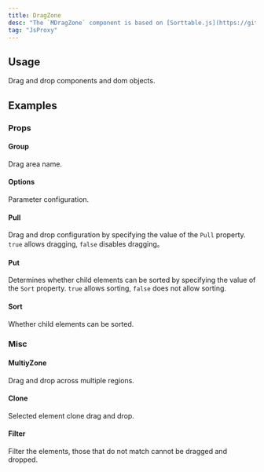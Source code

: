 ```yaml
---
title: DragZone
desc: "The `MDragZone` component is based on [Sorttable.js](https://github.com/SortableJS/Sortable) to implement drag and drop functionality"
tag: "JsProxy"
---
```


## Usage

Drag and drop components and dom objects.

<drag-zone-usage></drag-zone-usage>

<app-alert type="info" content='You need to reference the package of `Sorttable.js` before using it :`<script src="https://cdn.masastack.com/npm/sortable/Sortable.min.js"></script>`.'></app-alert>

## Examples

### Props

#### Group

Drag area name.

<masa-example file="Examples.components.drag_zone.Group"></masa-example>

#### Options

Parameter configuration.

<masa-example file="Examples.components.drag_zone.Options"></masa-example>

#### Pull

Drag and drop configuration by specifying the value of the `Pull` property. `true` allows dragging, `false` disables dragging。

<masa-example file="Examples.components.drag_zone.Pull"></masa-example>

#### Put

Determines whether child elements can be sorted by specifying the value of the `Sort` property. `true` allows sorting, `false` does not allow sorting.

<masa-example file="Examples.components.drag_zone.Put"></masa-example>

#### Sort

Whether child elements can be sorted.

<masa-example file="Examples.components.drag_zone.Sort"></masa-example>

### Misc

#### MultiyZone

Drag and drop across multiple regions.

<masa-example file="Examples.components.drag_zone.MultiyZone"></masa-example>

#### Clone

Selected element clone drag and drop.

<masa-example file="Examples.components.drag_zone.Clone"></masa-example>

#### Filter

Filter the elements, those that do not match cannot be dragged and dropped.

<masa-example file="Examples.components.drag_zone.Filter"></masa-example>

